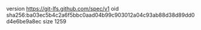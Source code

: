 version https://git-lfs.github.com/spec/v1
oid sha256:ba03ec5b4c2a6f5bbc0aad04b99c903012a04c93ab88d38d89dd0d4e6be9a8ec
size 1259
